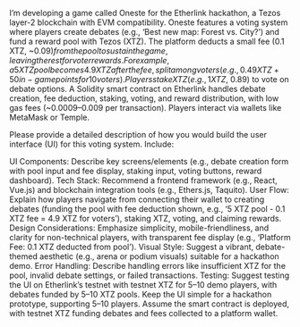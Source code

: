 I’m developing a game called Oneste for the Etherlink hackathon, a Tezos layer-2 blockchain with EVM compatibility. Oneste features a voting system where players create debates (e.g., ‘Best new map: Forest vs. City?’) and fund a reward pool with Tezos (XTZ). The platform deducts a small fee (0.1 XTZ, ~$0.09) from the pool to sustain the game, leaving the rest for voter rewards. For example, a 5 XTZ pool becomes 4.9 XTZ after the fee, split among voters (e.g., 0.49 XTZ + 50 in-game points for 10 voters). Players stake XTZ (e.g., 1 XTZ, ~$0.89) to vote on debate options. A Solidity smart contract on Etherlink handles debate creation, fee deduction, staking, voting, and reward distribution, with low gas fees (~$0.0009–$0.009 per transaction). Players interact via wallets like MetaMask or Temple.

Please provide a detailed description of how you would build the user interface (UI) for this voting system. Include:

UI Components: Describe key screens/elements (e.g., debate creation form with pool input and fee display, staking input, voting buttons, reward dashboard).
Tech Stack: Recommend a frontend framework (e.g., React, Vue.js) and blockchain integration tools (e.g., Ethers.js, Taquito).
User Flow: Explain how players navigate from connecting their wallet to creating debates (funding the pool with fee deduction shown, e.g., ‘5 XTZ pool - 0.1 XTZ fee = 4.9 XTZ for voters’), staking XTZ, voting, and claiming rewards.
Design Considerations: Emphasize simplicity, mobile-friendliness, and clarity for non-technical players, with transparent fee display (e.g., ‘Platform Fee: 0.1 XTZ deducted from pool’).
Visual Style: Suggest a vibrant, debate-themed aesthetic (e.g., arena or podium visuals) suitable for a hackathon demo.
Error Handling: Describe handling errors like insufficient XTZ for the pool, invalid debate settings, or failed transactions.
Testing: Suggest testing the UI on Etherlink’s testnet with testnet XTZ for 5–10 demo players, with debates funded by 5–10 XTZ pools.
Keep the UI simple for a hackathon prototype, supporting 5–10 players. Assume the smart contract is deployed, with testnet XTZ funding debates and fees collected to a platform wallet.